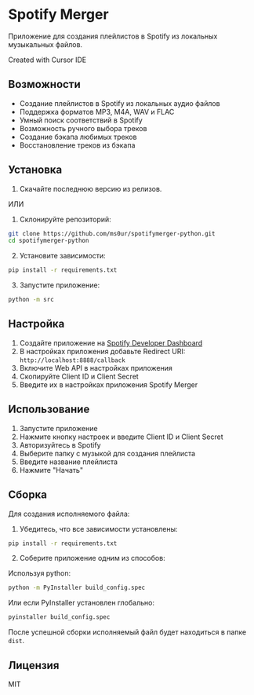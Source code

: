 # Spotify Merger

Приложение для создания плейлистов в Spotify из локальных музыкальных файлов.

Created with Cursor IDE

## Возможности

- Создание плейлистов в Spotify из локальных аудио файлов
- Поддержка форматов MP3, M4A, WAV и FLAC
- Умный поиск соответствий в Spotify
- Возможность ручного выбора треков
- Создание бэкапа любимых треков
- Восстановление треков из бэкапа

## Установка

1. Скачайте последнюю версию из релизов.

ИЛИ

1. Склонируйте репозиторий:
```bash
git clone https://github.com/ms0ur/spotifymerger-python.git
cd spotifymerger-python
```

2. Установите зависимости:
```bash
pip install -r requirements.txt
```

3. Запустите приложение:
```bash
python -m src
```

## Настройка

1. Создайте приложение на [Spotify Developer Dashboard](https://developer.spotify.com/dashboard)
2. В настройках приложения добавьте Redirect URI: `http://localhost:8888/callback`
3. Включите Web API в настройках приложения
4. Скопируйте Client ID и Client Secret
5. Введите их в настройках приложения Spotify Merger

## Использование

1. Запустите приложение
2. Нажмите кнопку настроек и введите Client ID и Client Secret
3. Авторизуйтесь в Spotify
4. Выберите папку с музыкой для создания плейлиста
5. Введите название плейлиста
6. Нажмите "Начать"

## Сборка

Для создания исполняемого файла:

1. Убедитесь, что все зависимости установлены:
```bash
pip install -r requirements.txt
```

2. Соберите приложение одним из способов:

Используя python:
```bash
python -m PyInstaller build_config.spec
```

Или если PyInstaller установлен глобально:
```bash
pyinstaller build_config.spec
```

После успешной сборки исполняемый файл будет находиться в папке `dist`.

## Лицензия

MIT 